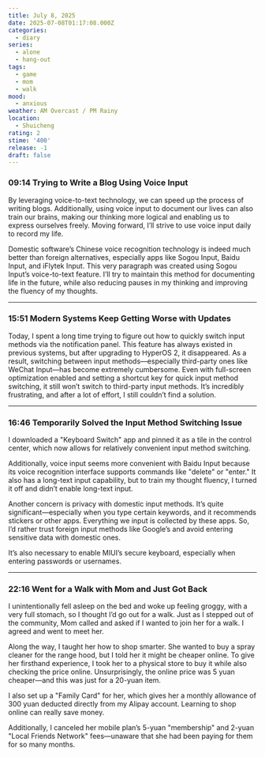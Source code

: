 ```yaml
---
title: July 8, 2025
date: 2025-07-08T01:17:08.000Z
categories:
  - diary
series:
  - alone
  - hang-out
tags:
  - game
  - mom
  - walk
mood:
  - anxious
weather: AM Overcast / PM Rainy
location:
  - Shuicheng
rating: 2
stime: '400'
release: -1
draft: false
---
```


### 09:14 Trying to Write a Blog Using Voice Input  

By leveraging voice-to-text technology, we can speed up the process of writing blogs. Additionally, using voice input to document our lives can also train our brains, making our thinking more logical and enabling us to express ourselves freely. Moving forward, I’ll strive to use voice input daily to record my life.  

Domestic software’s Chinese voice recognition technology is indeed much better than foreign alternatives, especially apps like Sogou Input, Baidu Input, and iFlytek Input. This very paragraph was created using Sogou Input’s voice-to-text feature. I’ll try to maintain this method for documenting life in the future, while also reducing pauses in my thinking and improving the fluency of my thoughts.  

---  

### 15:51 Modern Systems Keep Getting Worse with Updates  

Today, I spent a long time trying to figure out how to quickly switch input methods via the notification panel. This feature has always existed in previous systems, but after upgrading to HyperOS 2, it disappeared. As a result, switching between input methods—especially third-party ones like WeChat Input—has become extremely cumbersome. Even with full-screen optimization enabled and setting a shortcut key for quick input method switching, it still won’t switch to third-party input methods. It’s incredibly frustrating, and after a lot of effort, I still couldn’t find a solution.  

---  

### 16:46 Temporarily Solved the Input Method Switching Issue  

I downloaded a "Keyboard Switch" app and pinned it as a tile in the control center, which now allows for relatively convenient input method switching.  

Additionally, voice input seems more convenient with Baidu Input because its voice recognition interface supports commands like "delete" or "enter." It also has a long-text input capability, but to train my thought fluency, I turned it off and didn’t enable long-text input.  

Another concern is privacy with domestic input methods. It’s quite significant—especially when you type certain keywords, and it recommends stickers or other apps. Everything we input is collected by these apps. So, I’d rather trust foreign input methods like Google’s and avoid entering sensitive data with domestic ones.  

It’s also necessary to enable MIUI’s secure keyboard, especially when entering passwords or usernames.  

---  

### 22:16 Went for a Walk with Mom and Just Got Back  

I unintentionally fell asleep on the bed and woke up feeling groggy, with a very full stomach, so I thought I’d go out for a walk. Just as I stepped out of the community, Mom called and asked if I wanted to join her for a walk. I agreed and went to meet her.  

Along the way, I taught her how to shop smarter. She wanted to buy a spray cleaner for the range hood, but I told her it might be cheaper online. To give her firsthand experience, I took her to a physical store to buy it while also checking the price online. Unsurprisingly, the online price was 5 yuan cheaper—and this was just for a 20-yuan item.  

I also set up a "Family Card" for her, which gives her a monthly allowance of 300 yuan deducted directly from my Alipay account. Learning to shop online can really save money.  

Additionally, I canceled her mobile plan’s 5-yuan "membership" and 2-yuan "Local Friends Network" fees—unaware that she had been paying for them for so many months. 